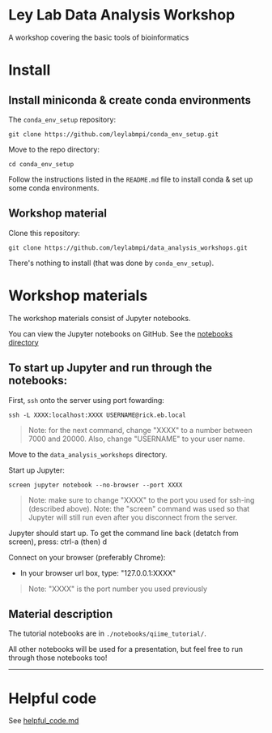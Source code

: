 Ley Lab Data Analysis Workshop
================

A workshop covering the basic tools of bioinformatics

# Install

## Install miniconda & create conda environments

The `conda_env_setup` repository:

`git clone https://github.com/leylabmpi/conda_env_setup.git`

Move to the repo directory:

`cd conda_env_setup`

Follow the instructions listed in the `README.md` file to install conda & set up some conda environments.

## Workshop material

Clone this repository:

`git clone https://github.com/leylabmpi/data_analysis_workshops.git`

There's nothing to install (that was done by `conda_env_setup`).


# Workshop materials

The workshop materials consist of Jupyter notebooks.

You can view the Jupyter notebooks on GitHub. See the [notebooks directory](./notebooks/)

## To start up Jupyter and run through the notebooks:

First, `ssh` onto the server using port fowarding:

`ssh -L XXXX:localhost:XXXX USERNAME@rick.eb.local`

> Note: for the next command, change "XXXX" to a number between 7000 and 20000. Also, change "USERNAME" to your user name.

Move to the `data_analysis_workshops` directory.

Start up Jupyter:

`screen jupyter notebook --no-browser --port XXXX`

> Note: make sure to change "XXXX" to the port you used for ssh-ing (described above).
> Note: the "screen" command was used so that Jupyter will still run even after you disconnect from the server. 

Jupyter should start up. To get the command line back (detatch from screen), press:
ctrl-a (then) d

Connect on your browser (preferably Chrome):

* In your browser url box, type: "127.0.0.1:XXXX"

> Note: "XXXX" is the port number you used previously

## Material description

The tutorial notebooks are in `./notebooks/qiime_tutorial/`.

All other notebooks will be used for a presentation, but feel free to run through those notebooks too! 


***

# Helpful code

See [helpful_code.md](./bin/helpful_code.md)